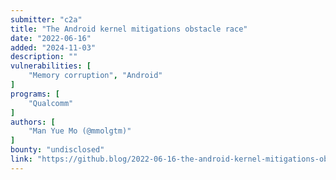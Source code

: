 ```yaml
---
submitter: "c2a"
title: "The Android kernel mitigations obstacle race"
date: "2022-06-16"
added: "2024-11-03"
description: ""
vulnerabilities: [
    "Memory corruption", "Android"
]
programs: [
    "Qualcomm"
]
authors: [
    "Man Yue Mo (@mmolgtm)"
]
bounty: "undisclosed"
link: "https://github.blog/2022-06-16-the-android-kernel-mitigations-obstacle-race/"
---
```




